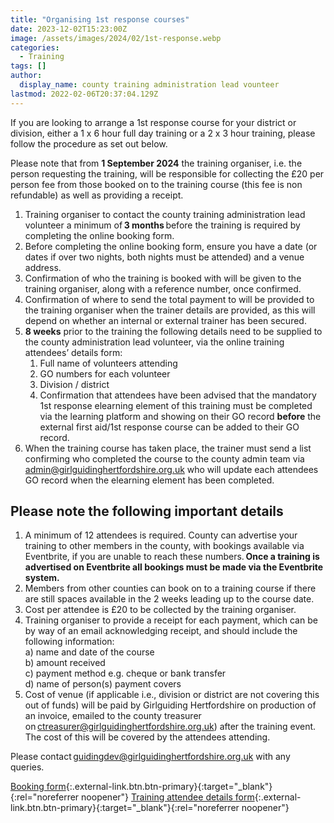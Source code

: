 ```yaml
---
title: "Organising 1st response courses"
date: 2023-12-02T15:23:00Z
image: /assets/images/2024/02/1st-response.webp
categories:
  - Training
tags: []
author:
  display_name: county training administration lead vounteer
lastmod: 2022-02-06T20:37:04.129Z
---
```

If you are looking to arrange a 1st response course for your district or division, either a 1 x 6 hour full day training or a 2 x 3 hour training, please follow the procedure as set out below.

Please note that from **1 September 2024** the training organiser, i.e. the person requesting the training, will be responsible for collecting the £20 per person fee from those booked on to the training course (this fee is non refundable) as well as providing a receipt.

1. Training organiser to contact the county training administration lead volunteer a minimum of **3 months** before the training is required by completing the online booking form.
2. Before completing the online booking form, ensure you have a date (or dates if over two nights, both nights must be attended) and a venue address.
3. Confirmation of who the training is booked with will be given to the training organiser, along with a reference number, once confirmed.
4. Confirmation of where to send the total payment to will be provided to the training organiser when the trainer details are provided, as this will depend on whether an internal or external trainer has been secured.
5. **8 weeks** prior to the training the following details need to be supplied to the county administration lead volunteer, via the online training attendees’ details form:
    1. Full name of volunteers attending
    2. GO numbers for each volunteer
    3. Division / district
    4. Confirmation that attendees have been advised that the mandatory 1st response elearning element of this training must be completed via the learning platform and showing on their GO record **before** the external first aid/1st response course can be added to their GO record.
6. When the training course has taken place, the trainer must send a list confirming who completed the course to the county admin team via <admin@girlguidinghertfordshire.org.uk> who will update each attendees GO record when the elearning element has been completed.

## Please note the following important details

1. A minimum of 12 attendees is required. County can advertise your training to other members in the county, with bookings available via Eventbrite, if you are unable to reach these numbers. **Once a training is advertised on Eventbrite all bookings must be made via the Eventbrite system.**
2. Members from other counties can book on to a training course if there are still spaces available in the 2 weeks leading up to the course date.
3. Cost per attendee is £20 to be collected by the training organiser.
4. Training organiser to provide a receipt for each payment, which can be by way of an email acknowledging receipt, and should include the following information:  
  a) name and date of the course  
  b) amount received  
  c) payment method e.g. cheque or bank transfer  
  d) name of person(s) payment covers  
5. Cost of venue (if applicable i.e., division or district are not covering this out of funds) will be paid by Girlguiding Hertfordshire on production of an invoice, emailed to the county treasurer on <ctreasurer@girlguidinghertfordshire.org.uk>) after the training event. The cost of this will be covered by the attendees attending.

Please contact <guidingdev@girlguidinghertfordshire.org.uk> with any queries.

[Booking form](https://forms.office.com/Pages/ResponsePage.aspx?id=3yob_CzTykeMNWNnWM6OwfzwqR3eRXFAgEo01Fwz69hURTVKQkJWNEI3WDNNVkNWS1pDREVEMEI5WC4u){:.external-link.btn.btn-primary}{:target="_blank"}{:rel="noreferrer noopener"} [Training attendee details form](https://forms.office.com/pages/responsepage.aspx?id=3yob_CzTykeMNWNnWM6OwfzwqR3eRXFAgEo01Fwz69hUN0lZQVU3UFZaMkcyOURIMEVXRFRMWVQ0Ri4u&origin=lprLink){:.external-link.btn.btn-primary}{:target="_blank"}{:rel="noreferrer noopener"}
